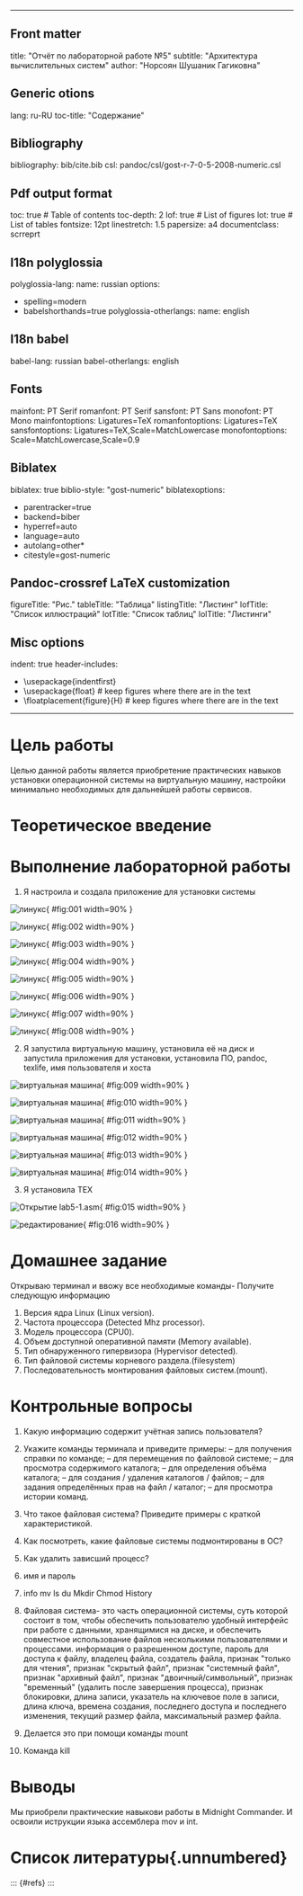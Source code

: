 
---
## Front matter
title: "Отчёт по лабораторной работе №5"
subtitle: "Архитектура вычислительных систем"
author: "Норсоян Шушаник Гагиковна"

## Generic otions
lang: ru-RU
toc-title: "Содержание"

## Bibliography
bibliography: bib/cite.bib
csl: pandoc/csl/gost-r-7-0-5-2008-numeric.csl

## Pdf output format
toc: true # Table of contents
toc-depth: 2
lof: true # List of figures
lot: true # List of tables
fontsize: 12pt
linestretch: 1.5
papersize: a4
documentclass: scrreprt
## I18n polyglossia
polyglossia-lang:
name: russian
options:
- spelling=modern
- babelshorthands=true
polyglossia-otherlangs:
name: english
## I18n babel
babel-lang: russian
babel-otherlangs: english
## Fonts
mainfont: PT Serif
romanfont: PT Serif
sansfont: PT Sans
monofont: PT Mono
mainfontoptions: Ligatures=TeX
romanfontoptions: Ligatures=TeX
sansfontoptions: Ligatures=TeX,Scale=MatchLowercase
monofontoptions: Scale=MatchLowercase,Scale=0.9
## Biblatex
biblatex: true
biblio-style: "gost-numeric"
biblatexoptions:
- parentracker=true
- backend=biber
- hyperref=auto
- language=auto
- autolang=other*
- citestyle=gost-numeric
## Pandoc-crossref LaTeX customization
figureTitle: "Рис."
tableTitle: "Таблица"
listingTitle: "Листинг"
lofTitle: "Список иллюстраций"
lotTitle: "Список таблиц"
lolTitle: "Листинги"
## Misc options
indent: true
header-includes:
- \usepackage{indentfirst}
- \usepackage{float} # keep figures where there are in the text
- \floatplacement{figure}{H} # keep figures where there are in the text
---

# Цель работы

Целью данной работы является приобретение практических навыков установки операционной системы на виртуальную машину, настройки минимально необходимых для дальнейшей работы сервисов.

# Теоретическое введение

# Выполнение лабораторной работы

1. Я настроила и создала приложение для установки системы

![линукс](image/1.png){ #fig:001 width=90% }

![линукс](image/2.png){ #fig:002 width=90% }

![линукс](image/3.png){ #fig:003 width=90% }

![линукс](image/4.png){ #fig:004 width=90% }

![линукс](image/5.png){ #fig:005 width=90% }

![линукс](image/6.png){ #fig:006 width=90% }

![линукс](image/7.png){ #fig:007 width=90% }

![линукс](image/8.png){ #fig:008 width=90% }

2. Я запустила виртуальную машину, установила её на диск и запустила приложения для установки, установила ПО, pandoc, texlife, имя пользователя и хоста

![виртуальная машина](image/9.png){ #fig:009 width=90% }

![виртуальная машина](image/10.png){ #fig:010 width=90% }

![виртуальная машина](image/11.png){ #fig:011 width=90% }

![виртуальная машина](image/12.png){ #fig:012 width=90% }

![виртуальная машина](image/13.png){ #fig:013 width=90% }

![виртуальная машина](image/14.png){ #fig:014 width=90% }

3. Я установила TEX

![Открытие lab5-1.asm](image/15.png){ #fig:015 width=90% }

![редактирование](image/16.png){ #fig:016 width=90% }

# Домашнее задание

Открываю терминал и ввожу все необходимые команды-
Получите следующую информацию
1. Версия ядра Linux (Linux version).
2. Частота процессора (Detected Mhz processor).
3. Модель процессора (CPU0).
4. Объем доступной оперативной памяти (Memory available).
5. Тип обнаруженного гипервизора (Hypervisor detected).
6. Тип файловой системы корневого раздела.(filesystem)
7. Последовательность монтирования файловых систем.(mount).

# Контрольные вопросы

1. Какую информацию содержит учётная запись пользователя? 
2. Укажите команды терминала и приведите примеры: – для получения справки по команде; – для перемещения по файловой системе; – для просмотра содержимого каталога; – для определения объёма каталога; – для создания / удаления каталогов / файлов; – для задания определённых прав на файл / каталог; – для просмотра истории команд. 
3. Что такое файловая система? Приведите примеры с краткой характеристикой. 
4. Как посмотреть, какие файловые системы подмонтированы в ОС? 
5. Как удалить зависший процесс?


1. имя и пароль

2. info
mv
ls
du
Mkdir
Chmod
History

3. Файловая система- это часть операционной системы, суть которой состоит в том, чтобы обеспечить пользователю удобный интерфейс при работе с данными, хранящимися на диске, и обеспечить совместное использование файлов несколькими пользователями и процессами.
информация о разрешенном доступе,
пароль для доступа к файлу,
владелец файла,
создатель файла,
признак "только для чтения",
признак "скрытый файл",
признак "системный файл",
признак "архивный файл",
признак "двоичный/символьный",
признак "временный" (удалить после завершения процесса),
признак блокировки,
длина записи,
указатель на ключевое поле в записи,
длина ключа,
времена создания, последнего доступа и последнего изменения,
текущий размер файла,
максимальный размер файла. 
4. Делается это при помощи команды mount 

5. Команда kill

# Выводы

Мы приобрели практические навыкови работы в Midnight Commander. И освоили иструкции языка ассемблера mov и int.

# Список литературы{.unnumbered}

::: {#refs}
:::
